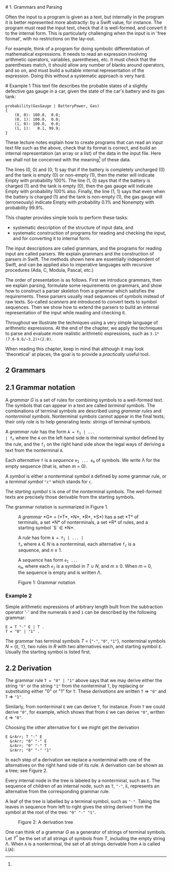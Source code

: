 <article>
# 1. Grammars and Parsing

Often the input to a program is given as a text, but internally in the program it is better represented more abstractly: by a Swift value, for instance.
The program must read the input text, check that it is well-formed, and convert it to the internal form.
This is particularly challenging when the input is in 'free format', with no restrictions on the lay-out.

For example, think of a program for doing symbolic differentiation of mathematical expressions.
It needs to read an expression involving arithmetic operators, variables, parentheses, etc.
It must check that the parentheses match, it should allow any number of blanks around operators, and so on, and must build a suitable internal representation of the expression. 
Doing this without a systematic approach is very hard.

<aside>
# Example 1
This text file describes the probable states of a slightly defective gas gauge in a car, given the state of the car's battery and its gas tank:

    probability(GasGauge | BatteryPower, Gas)
    {
        (0, 0): 100.0,  0.0;
        (0, 1): 100.0,  0.0;
        (1, 0): 100.0,  0.0;
        (1, 1):   0.1, 99.9;
    }

These lecture notes explain how to create programs that can read an input text file such as the above, check that its format is correct, and build an internal representation (an array or a list) of the data in the input file.
Here we shall not be concerned with the meaning[^3] of these data.
</aside>

[^3]:
The lines (0, 0) and (0, 1) say that if the battery is completely uncharged (0) and the tank is empty (0) or non-empty (1), then the meter will indicate Empty with probability 100%.
The line (1, 0) says that if the battery is charged (1) and the tank is empty (0), then the gas gauge will indicate Empty with probability 100% also.
Finally, the line (1, 1) says that even when the battery is charged (1) and the tank is non-empty (1), the gas gauge will (erroneously) indicate Empty with probability 0.1% and Nonempty with probability 99.9%.

This chapter provides simple tools to perform these tasks:

* systematic description of the structure of input data, and
* systematic construction of programs for reading and checking the input, and for converting
it to internal form.

The input descriptions are called grammars, and the programs for reading input are called parsers.
We explain grammars and the construction of parsers in Swift.
The methods shown here are essentially independent of Swift, and can be applied also to imperative languages with recursive procedures (Ada, C, Modula, Pascal, etc.)

The order of presentation is as follows.
First we introduce grammars, then we explain parsing, formulate some requirements on grammars, and show how to construct a parser skeleton from a grammar which satisfies the requirements.
These parsers usually read sequences of symbols instead of raw texts.
So-called <dfn>scanners</dfn> are introduced to convert texts to symbol sequences.
Then we show how to extend the parsers to build an internal representation of the input while reading and checking it.

Throughout we illustrate the techniques using a very simple language of arithmetic expressions.
At the end of the chapter, we apply the techniques to parse and evaluate more realistic arithmetic expressions, such as `3.1*(7.6-9.6/~3.2)+(2.0)`.

When reading this chapter, keep in mind that although it may look 'theoretical' at places, the goal is to provide a *practically* useful tool.

# 2 Grammars
## 2.1 Grammar notation

A <dfn>grammar</dfn> *G* is a set of rules for combining symbols to a well-formed text.
The symbols that can appear in a text are called <dfn>terminal symbols</dfn>.
The combinations of terminal symbols are described using <dfn>grammar rules</dfn> and <dfn>nonterminal symbols</dfn>.
Nonterminal symbols cannot appear in the final texts; their only role is to help generating texts: strings of terminal symbols.

A <dfn>grammar rule</dfn> has the form <code>A = f<sub>1</sub> | ... | f<sub>*n*</sub></code> where the `A` on the left hand side is the nonterminal symbol defined by the rule, and the <code>f<sub>*i*</sub></code> on the right hand side show the legal ways of deriving a text from the nonterminal `A`.

Each <dfn>alternative</dfn> `f` is a <dfn>sequence</dfn> <code>e<sub>1</sub> ... e<sub>*m*</sub></code> of symbols.
We write &Lambda; for the empty sequence (that is, when *m* = 0).

A <dfn>symbol</dfn> is either a nonterminal symbol `A` defined by some grammar rule, or a <dfn>terminal symbol</dfn> `"c"` which stands for `c`. 

The <dfn>starting symbol</dfn> `S` is one of the nonterminal symbols.
The well-formed texts are precisely those derivable from the starting symbols.

The grammar notation is summarized in Figure 1.

<figure>
A <dfn>grammar</dfn> *G* = (*T*, *N*, *R*, *S*) has a set *T* of terminals, a set *N* of nonterminals, a set *R* of rules, and a starting symbol `S` &isin; *N*.

A <dfn>rule</dfn> has form <code>A = f<sub>1</sub> | ... | f<sub>*n*</sub></code> where `A` &isin; *N* is a nonterminal, each alternative <code>f<sub>*i*</sub></code> is a sequence, and *n* &ge; 1.

A <dfn>sequence</dfn> has form <code>e<sub>1</sub> ... e<sub>*m*</sub></code>, where each <code>e<sub>*j*</sub></code> is a symbol in *T* &cup; *N*, and *m* &ge; 0. When *m* = 0, the sequence is empty and is written &Lambda;.
<figcaption>Figure 1: Grammar notation</figcaption>
</figure>

<aside>

# Example 2
Simple arithmetic expressions of arbitrary length built from the subtraction operator ‘`-`’ and the numerals `0` and `1` can be described by the following grammar:

    E = T "-" E | T .
    T = "0" | "1" .

The grammar has terminal symbols *T* = {`"-"`, `"0"`, `"1"`}, nonterminal symbols *N* = {`E`, `T`}, two rules in *R* with two alternatives each, and starting symbol `E`. Usually the starting symbol is listed first.
</aside>

## 2.2 Derivation

The grammar rule <code>T = "0" | "1"</code> above says that we may derive either the string `"0"` or the string `"1"` from the nonterminal `T`, by replacing or substituting either "0" or "1" for `T`.
These <dfn>derivations</dfn> are written `T` &rArr; `"0"` and `T` &rArr; `"1"`.

Similarly, from nonterminal `E` we can derive `T`, for instance.
From `T` we could derive `"0"`, for example, which shows that from `E` we can derive `"0"`, written `E` &rArr; `"0"`.

Choosing the other alternative for `E` we might get the derivation

    E &rArr; T "-" E
      &rArr; "0" "-" E
      &rArr; "0" "-" T
      &rArr; "0" "-" "1"

In each step of a derivation we replace a nonterminal with one of the alternatives on the right hand side of its rule.
A derivation can be shown as a tree; see Figure 2.

Every internal node in the tree is labeled by a nonterminal, such as `E`.
The sequence of children of an internal node, such as `T`, `"-"`, `E`, represents an alternative from the corresponding grammar rule.

A leaf of the tree is labelled by a terminal symbol, such as `"-"`. Taking the leaves in sequence from left to right gives the string derived from the symbol at the root of the tree: `"0" "-" "1"`.

<figure>
<figcaption>Figure 2: A derivation tree</figcaption>
</figure>

One can think of a grammar *G* as a generator of strings of terminal symbols.
Let *T*<sup>\*</sup> be the set of all strings of symbols from *T*, including the empty string &Lambda;.
When `A` is a nonterminal, the set of all strings derivable from `A` is called *L*(`A`):

</article>
